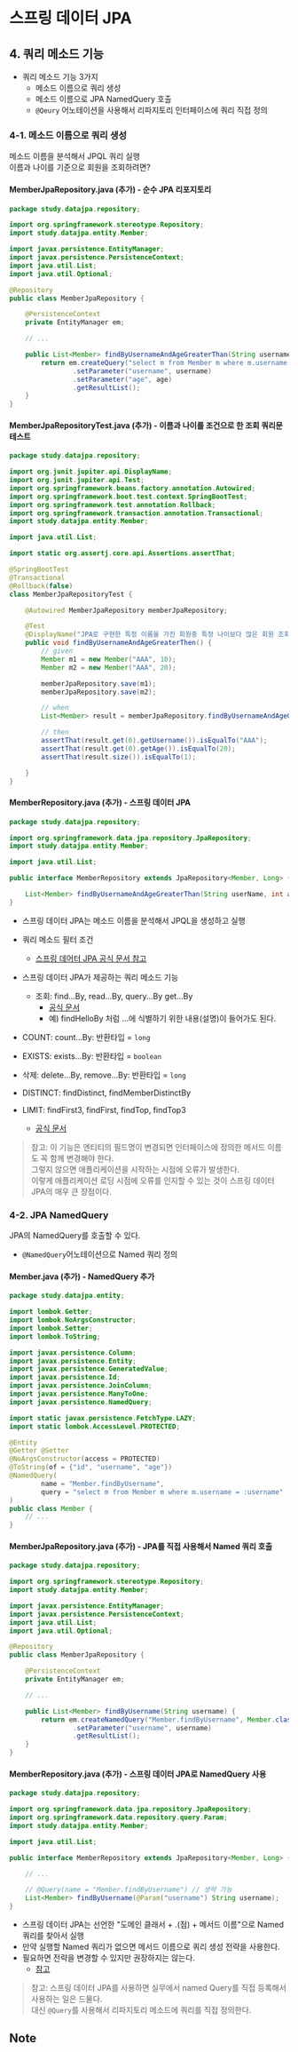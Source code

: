 # 스프링 데이터 JPA

## 4. 쿼리 메소드 기능

* 쿼리 메소드 기능 3가지
    * 메소드 이름으로 쿼리 생성
    * 메소드 이름으로 JPA NamedQuery 호출
    * `@Qeury` 어노테이션을 사용해서 리파지토리 인터페이스에 쿼리 직접 정의

### 4-1. 메소드 이름으로 쿼리 생성

메소드 이름을 분석해서 JPQL 쿼리 실행     
이름과 나이를 기준으로 회원을 조회하려면?

#### MemberJpaRepository.java (추가) - 순수 JPA 리포지토리

```java
package study.datajpa.repository;

import org.springframework.stereotype.Repository;
import study.datajpa.entity.Member;

import javax.persistence.EntityManager;
import javax.persistence.PersistenceContext;
import java.util.List;
import java.util.Optional;

@Repository
public class MemberJpaRepository {

    @PersistenceContext
    private EntityManager em;

    // ...

    public List<Member> findByUsernameAndAgeGreaterThan(String username, int age) {
        return em.createQuery("select m from Member m where m.username = :username and m.age > :age", Member.class)
                .setParameter("username", username)
                .setParameter("age", age)
                .getResultList();
    }
}

```

#### MemberJpaRepositoryTest.java (추가) - 이름과 나이를 조건으로 한 조회 쿼리문 테스트

```java
package study.datajpa.repository;

import org.junit.jupiter.api.DisplayName;
import org.junit.jupiter.api.Test;
import org.springframework.beans.factory.annotation.Autowired;
import org.springframework.boot.test.context.SpringBootTest;
import org.springframework.test.annotation.Rollback;
import org.springframework.transaction.annotation.Transactional;
import study.datajpa.entity.Member;

import java.util.List;

import static org.assertj.core.api.Assertions.assertThat;

@SpringBootTest
@Transactional
@Rollback(false)
class MemberJpaRepositoryTest {

    @Autowired MemberJpaRepository memberJpaRepository;

    @Test
    @DisplayName("JPA로 구현한 특정 이름을 가진 회원중 특정 나이보다 많은 회원 조회")
    public void findByUsernameAndAgeGreaterThen() {
        // given
        Member m1 = new Member("AAA", 10);
        Member m2 = new Member("AAA", 20);

        memberJpaRepository.save(m1);
        memberJpaRepository.save(m2);

        // when
        List<Member> result = memberJpaRepository.findByUsernameAndAgeGreaterThan("AAA", 15);

        // then
        assertThat(result.get(0).getUsername()).isEqualTo("AAA");
        assertThat(result.get(0).getAge()).isEqualTo(20);
        assertThat(result.size()).isEqualTo(1);

    }
}
```

#### MemberRepository.java (추가) - 스프링 데이터 JPA

```java
package study.datajpa.repository;

import org.springframework.data.jpa.repository.JpaRepository;
import study.datajpa.entity.Member;

import java.util.List;

public interface MemberRepository extends JpaRepository<Member, Long> {

    List<Member> findByUsernameAndAgeGreaterThan(String userName, int age);
}

```

* 스프링 데이터 JPA는 메소드 이름을 분석해서 JPQL을 생성하고 실행

* 쿼리 메소드 필터 조건
    * [스프링 데어터 JPA 공식 문서 참고](https://docs.spring.io/spring-data/jpa/docs/current/reference/html/#jpa.query-methods.query-creation)

* 스프링 데이터 JPA가 제공하는 쿼리 메소드 기능
    * 조회: find...By, read...By, query...By get...By
        * [공식 문서](https://docs.spring.io/spring-data/jpa/docs/current/reference/html/#repositories.query-methods.query-creation)
        * 예) findHelloBy 처럼 ...에 식별하기 위한 내용(설명)이 들어가도 된다.
* COUNT: count...By: 반환타입 = `long`
* EXISTS: exists...By: 반환타입 = `boolean`
* 삭제: delete...By, remove...By: 반환타입 = `long`
* DISTINCT: findDistinct, findMemberDistinctBy
* LIMIT: findFirst3, findFirst, findTop, findTop3
    * [공식 문서](https://docs.spring.io/spring-data/jpa/docs/current/reference/html/#repositories.limit-query-result)

> 참고: 이 기능은 엔티티의 필드명이 변경되면 인터페이스에 정의한 메서드 이름도 꼭 함께 변경해야 한다.         
> 그렇지 않으면 애플리케이션을 시작하는 시점에 오류가 발생한다.        
> 이렇게 애플리케이션 로딩 시점에 오류를 인지할 수 있는 것이 스프링 데이터 JPA의 매우 큰 장점이다.

### 4-2. JPA NamedQuery

JPA의 NamedQuery를 호출할 수 있다.

* `@NamedQuery`어노테이션으로 Named 쿼리 정의

#### Member.java (추가) - NamedQuery 추가

```java
package study.datajpa.entity;

import lombok.Getter;
import lombok.NoArgsConstructor;
import lombok.Setter;
import lombok.ToString;

import javax.persistence.Column;
import javax.persistence.Entity;
import javax.persistence.GeneratedValue;
import javax.persistence.Id;
import javax.persistence.JoinColumn;
import javax.persistence.ManyToOne;
import javax.persistence.NamedQuery;

import static javax.persistence.FetchType.LAZY;
import static lombok.AccessLevel.PROTECTED;

@Entity
@Getter @Setter
@NoArgsConstructor(access = PROTECTED)
@ToString(of = {"id", "username", "age"})
@NamedQuery(
        name = "Member.findByUsername",
        query = "select m from Member m where m.username = :username"
)
public class Member {
    // ...
}

```

#### MemberJpaRepository.java (추가) - JPA를 직접 사용해서 Named 쿼리 호출

```java
package study.datajpa.repository;

import org.springframework.stereotype.Repository;
import study.datajpa.entity.Member;

import javax.persistence.EntityManager;
import javax.persistence.PersistenceContext;
import java.util.List;
import java.util.Optional;

@Repository
public class MemberJpaRepository {

    @PersistenceContext
    private EntityManager em;

    // ...

    public List<Member> findByUsername(String username) {
        return em.createNamedQuery("Member.findByUsername", Member.class)
                .setParameter("username", username)
                .getResultList();
    }
}

```

#### MemberRepository.java (추가) - 스프링 데이터 JPA로 NamedQuery 사용

```java
package study.datajpa.repository;

import org.springframework.data.jpa.repository.JpaRepository;
import org.springframework.data.repository.query.Param;
import study.datajpa.entity.Member;

import java.util.List;

public interface MemberRepository extends JpaRepository<Member, Long> {

    // ...

    // @Query(name = "Member.findByUsername") // 생략 가능
    List<Member> findByUsername(@Param("username") String username);
}

```

* 스프링 데이터 JPA는 선언한 "도메인 클래서 + .(점) + 메서드 이름"으로 Named 쿼리를 찾아서 실행
* 만약 실행할 Named 쿼리가 없으면 메서드 이름으로 쿼리 생성 전략을 사용한다.
* 필요하면 전략을 변경할 수 있지만 권장하지는 않는다.
    * [참고](https://docs.spring.io/spring-data/jpa/docs/current/reference/html/#repositories.query-methods.query-lookup-strategies)

> 참고: 스프링 데이터 JPA를 사용하면 실무에서 named Query를 직접 등록해서 사용하는 일은 드물다.      
> 대신 `@Query`를 사용해서 리파지토리 메소드에 쿼리를 직접 정의한다.

## Note